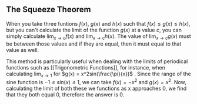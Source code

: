 ## The Squeeze Theorem
When you take three funtions $f(x)$, $g(x)$ and $h(x)$ such that $f(x) \le g(x) \le h(x)$, but you can't calculate the limit of the function $g(x)$ at a value $c$, you can simply calculate $\lim_{x\to c} f(x)$ and $\lim_{x\to c} h(x)$. The value of $\lim_{x\to c} g(x)$ must be between those values and if they are equal, then it must equal to that value as well. 

This method is particularly useful when dealing with the limits of periodical functions such as [[Trigonometric Functions]], for instance, when calculating $\lim_{x\to 1}$ for $g(x) = x^2sin(\frac{\pi}{x})$ . Since the range of the sine function is $-1 \le sin(x) \le 1$, we can take $f(x) = -x^2$ and $g(x) = x^2$. Now, calculating the limit of both these we functions as x approaches 0, we find that they both equal 0, therefore the answer is 0.
